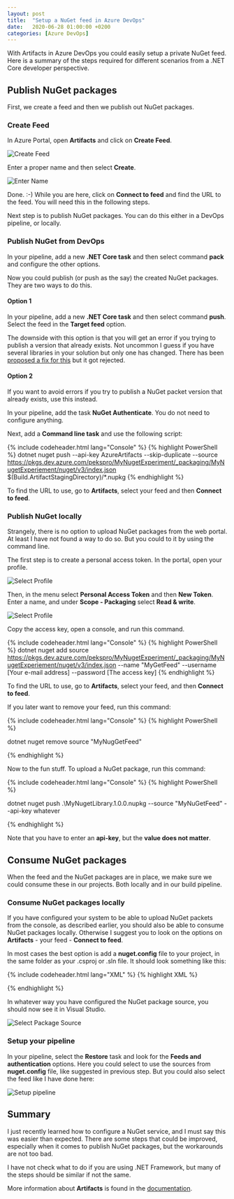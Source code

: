 ```yaml
---
layout: post
title:  "Setup a NuGet feed in Azure DevOps"
date:   2020-06-28 01:00:00 +0200
categories: [Azure DevOps]
---
```


With Artifacts in Azure DevOps you could easily setup a private NuGet feed. Here
is a summary of the steps required for different scenarios from a .NET Core
developer perspective.

## Publish NuGet packages

First, we create a feed and then we publish out NuGet packages.

### Create Feed

In Azure Portal, open **Artifacts** and click on **Create Feed**.

![Create Feed]({{site.baseurl}}/assets/images/0013/create_feed.png "Create Feed")

Enter a proper name and then select **Create**.

![Enter Name]({{site.baseurl}}/assets/images/0013/enter_name.png "Enter Name")

Done. :-) While you are here, click on **Connect to feed** and find the URL to
the feed. You will need this in the following steps.

Next step is to publish NuGet packages. You can do this either in a DevOps
pipeline, or locally.

### Publish NuGet from DevOps

In your pipeline, add a new **.NET Core task** and then select command **pack**
and configure the other options.

Now you could publish (or push as the say) the created NuGet packages. They are
two ways to do this.

#### Option 1

In your pipeline, add a new **.NET Core task** and then select command **push**.
Select the feed in the **Target feed** option.

The downside with this option is that you will get an error if you trying to
publish a version that already exists. Not uncommon I guess if you have several
libraries in your solution but only one has changed. There has been [proposed a
fix for this](https://github.com/microsoft/azure-pipelines-tasks/issues/12562)
but it got rejected.

#### Option 2

If you want to avoid errors if you try to publish a NuGet packet version that
already exists, use this instead.

In your pipeline, add the task **NuGet Authenticate**. You do not need to
configure anything.

Next, add a **Command line task** and use the following script:

{% include codeheader.html lang="Console" %}
{% highlight PowerShell %}
dotnet nuget push --api-key AzureArtifacts --skip-duplicate --source https://pkgs.dev.azure.com/pekspro/MyNugetExperiment/_packaging/MyNugetExperiement/nuget/v3/index.json $(Build.ArtifactStagingDirectory)/*.nupkg 
{% endhighlight %}

To find the URL to use, go to **Artifacts**, select your feed and then **Connect
to feed**.

### Publish NuGet locally

Strangely, there is no option to upload NuGet packages from the web portal. At
least I have not found a way to do so. But you could to it by using the command
line.

The first step is to create a personal access token. In the portal, open your
profile.

![Select Profile]({{site.baseurl}}/assets/images/0013/select_profile.png "Select Profile")

Then, in the menu select **Personal Access Token** and then **New Token**. Enter
a name, and under **Scope - Packaging** select **Read & write**.

![Select Profile]({{site.baseurl}}/assets/images/0013/configure_access_token.png "Select Profile")

Copy the access key, open a console, and run this command.

{% include codeheader.html lang="Console" %}
{% highlight PowerShell %}
dotnet nuget add source https://pkgs.dev.azure.com/pekspro/MyNugetExperiment/_packaging/MyNugetExperiement/nuget/v3/index.json --name "MyGetFeed" --username [Your e-mail address] --password [The access key]
{% endhighlight %}

To find the URL to use, go to **Artifacts**, select your feed, and then
**Connect to feed**.

If you later want to remove your feed, run this command:

{% include codeheader.html lang="Console" %}
{% highlight PowerShell %}

dotnet nuget remove source "MyNugGetFeed"

{% endhighlight %}

Now to the fun stuff. To upload a NuGet package, run this command:

{% include codeheader.html lang="Console" %}
{% highlight PowerShell %}

dotnet nuget push .\MyNugetLibrary.1.0.0.nupkg --source "MyNuGetFeed" --api-key whatever

{% endhighlight %}

Note that you have to enter an **api-key**, but the **value does not matter**.

## Consume NuGet packages

When the feed and the NuGet packages are in place, we make sure we could consume
these in our projects. Both locally and in our build pipeline.

### Consume NuGet packages locally

If you have configured your system to be able to upload NuGet packets from the
console, as described earlier, you should also be able to consume NuGet packages
locally. Otherwise I suggest you to look on the options on **Artifacts** - your
feed - **Connect to feed**.

In most cases the best option is add a **nuget.config** file to your project, in
the same folder as your .csproj or .sln file. It should look something like
this:

{% include codeheader.html lang="XML" %}
{% highlight XML %}
<?xml version="1.0" encoding="utf-8"?>
<configuration>
  <packageSources>
    <add key="MyNugetExperiement" value="https://pkgs.dev.azure.com/pekspro/MyNugetExperiment/_packaging/MyNugetExperiement/nuget/v3/index.json" />
  </packageSources>
</configuration>
{% endhighlight %}

In whatever way you have configured the NuGet package source, you should now see it
in Visual Studio.

![Select Package Source]({{site.baseurl}}/assets/images/0013/select_package_source.png "Select Package Source")

### Setup your pipeline

In your pipeline, select the **Restore** task and look for the **Feeds and
authentication** options. Here you could select to use the sources from
**nuget.config** file, like suggested in previous step. But you could also
select the feed like I have done here:

![Setup pipeline]({{site.baseurl}}/assets/images/0013/setup_pipeline.png "Setup pipeline")

## Summary

I just recently learned how to configure a NuGet service, and I must say this
was easier than expected. There are some steps that could be improved,
especially when it comes to publish NuGet packages, but the workarounds are not
too bad.

I have not check what to do if you are using .NET Framework, but many of the
steps should be similar if not the same.

More information about **Artifacts** is found in the
[documentation](https://docs.microsoft.com/en-us/azure/devops/artifacts/?view=azure-devops).

